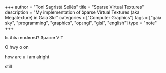 +++
author = "Toni Sagristà Sellés"
title = "Sparse Virtual Textures"
description = "My implementation of Sparse Virtual Textures (aka Megatexture) in Gaia Skr"
categories = ["Computer Graphics"]
tags = ["gaia sky", "programming", "graphics", "opengl", "glsl", "english"]
type = "note"
+++

Is this rendered?
Sparse V T

O hwy o on

how are u i am alright

 still
